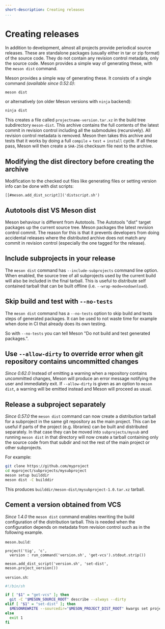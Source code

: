 ```yaml
---
short-description: Creating releases
...
```


# Creating releases

In addition to development, almost all projects provide periodical
source releases. These are standalone packages (usually either in
tar or zip format) of the source code. They do not contain any
revision control metadata, only the source code.  Meson provides
a simple way of generating these, with the `meson dist` command.

Meson provides a simple way of generating these. It consists of a
single command *(available since 0.52.0)*:

```sh
meson dist
```

or alternatively (on older Meson versions with `ninja` backend):

```sh
ninja dist
```

This creates a file called `projectname-version.tar.xz` in the build
tree subdirectory `meson-dist`. This archive contains the full
contents of the latest commit in revision control including all the
submodules (recursively). All revision control metadata is removed.
Meson then takes this archive and tests that it works by doing a full
`compile` + `test` + `install` cycle. If all these pass, Meson will
then create a `SHA-256` checksum file next to the archive.

## Modifying the dist directory before creating the archive

Modification to the checked out files like generating files or
setting version info can be done with dist scripts:
```meson
[[#meson.add_dist_script]]('distscript.sh')
```

## Autotools dist VS Meson dist

Meson behaviour is different from Autotools. The Autotools "dist"
target packages up the current source tree. Meson packages the latest
revision control commit. The reason for this is that it prevents
developers from doing accidental releases where the distributed
archive does not match any commit in revision control (especially the
one tagged for the release).


## Include subprojects in your release

The `meson dist` command has `--include-subprojects` command line
option. When enabled, the source tree of all subprojects used by the
current build will also be included in the final tarball. This is
useful to distribute self contained tarball that can be built offline
(i.e. `--wrap-mode=nodownload`).


## Skip build and test with `--no-tests`

The `meson dist` command has a `--no-tests` option to skip build and
tests steps of generated packages. It can be used to not waste time
for example when done in CI that already does its own testing.

So with `--no-tests` you can tell Meson "Do not build and test generated
packages.".

## Use `--allow-dirty` to override error when git repository contains uncommitted changes

*Since 0.62.0* Instead of emitting a warning when a repository contains
uncommitted changes, Meson will produce an error message notifying the
user and immediately exit. If `--allow-dirty` is given as an option to
`meson dist`, a warning will be emitted instead and Meson will proceed
as usual.

## Release a subproject separately

*Since 0.57.0* the `meson dist` command can now create a distribution tarball
for a subproject in the same git repository as the main project. This can be
useful if parts of the project (e.g. libraries) can be built and distributed
separately. In that case they can be moved into `subprojects/mysub` and running
`meson dist` in that directory will now create a tarball containing only the
source code from that subdir and not the rest of the main project or other
subprojects.

For example:
```sh
git clone https://github.com/myproject
cd myproject/subprojects/mysubproject
meson setup builddir
meson dist -C builddir
```
This produces `builddir/meson-dist/mysubproject-1.0.tar.xz` tarball.

## Cement a version obtained from VCS

*Since 1.4.0* the `meson dist` command enables rewriting the build
configuration of the distribution tarball. This is needed when the
configuration depends on metadata from revision control such as in the
following example.

`meson.build`:
```meson
project('tig', 'c',
  version : run_command('version.sh', 'get-vcs').stdout.strip())

meson.add_dist_script('version.sh', 'set-dist', meson.project_version())
```
`version.sh`:
```sh
#!/bin/sh

if [ "$1" = "get-vcs" ]; then
  git -C "$MESON_SOURCE_ROOT" describe --always --dirty
elif [ "$1" = "set-dist" ]; then
  $MESONREWRITE --sourcedir="$MESON_PROJECT_DIST_ROOT" kwargs set project / version "$2"
else
  exit 1
fi
```
